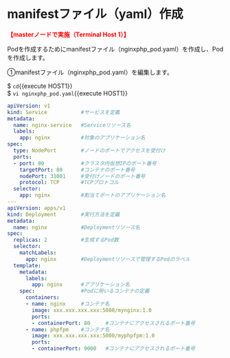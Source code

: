 # manifestファイル（yaml）作成

**<span style="color: red; ">【masterノードで実施（Terminal Host 1）】</span>**  

Podを作成するためにmanifestファイル（nginxphp_pod.yaml）を作成し、Podを作成します。

①manifestファイル（nginxphp_pod.yaml）を編集します。  

$ `cd`{{execute HOST1}}  
$ `vi nginxphp_pod.yaml`{{execute HOST1}}  

```yaml
apiVersion: v1
kind: Service           #サービスを定義
metadata:
  name: nginx-service   #Serviceリソース名
  labels:
    app: nginx          #対象のアプリケーション名
spec:
  type: NodePort        #ノードのポートでアクセスを受付け
  ports:
  - port: 80            #クラスタ内仮想IPのポート番号
    targetPort: 80      #コンテナのポート番号
    nodePort: 31001     #受付けノードのポート番号
    protocol: TCP       #TCPプロトコル
  selector:
    app: nginx          #割当てポートのアプリケーション名
---
apiVersion: apps/v1
kind: Deployment        #実行方法を定義
metadata:
  name: nginx           #Deploymentリソース名
spec:
  replicas: 2           #生成するPod数
  selector:
    matchLabels:
      app: nginx        #Deploymentリソースで管理するPodのラベル
  template:
    metadata:
      labels:
        app: nginx      #アプリケーション名
    spec:               #Podに用いるコンテナの定義
      containers:
      - name: nginx     #コンテナ名
        image: xxx.xxx.xxx.xxx:5000/mynginx:1.0
        ports:
        - containerPort: 80     #コンテナにアクセスされるポート番号
      - name: phpfpm    #コンテナ名
        image: xxx.xxx.xxx.xxx:5000/myphpfpm:1.0
        ports:
        - containerPort: 9000   #コンテナにアクセスされるポート番号
```
